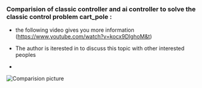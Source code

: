 ### Comparision of classic controller and ai controller to solve the classic control problem cart_pole : 
- the following video gives you more information
(https://www.youtube.com/watch?v=kocx9DlghoM&t)
- The author is iterested in to discuss this topic with other interested peoples

- 
![Comparision picture](https://github.com/wittgrocket/PID-AI-Controller/blob/main/comparision.jpg)
